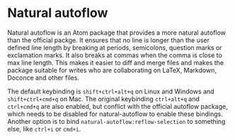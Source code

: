 # Natural autoflow #

Natural autoflow is an Atom package that provides a more natural autoflow
than the official packge.
It ensures that no line is longer than the user defined line length by breaking
at periods, semicolons, question marks or exclamation marks.
It also breaks at commas when the comma is close to max line length.
This makes it easier to diff and merge files and makes the package suitable
for writes who are collaborating on LaTeX, Markdown, Doconce and other files.

The default keybinding is `shift+ctrl+alt+q` on Linux and Windows and 
`shift+ctrl+cmd+q` on Mac.
The original keybinding `ctrl+alt+q` and `ctrl+cmd+q` are also enabled, 
but conflict with the official autoflow package, 
which needs to be disabled for natural-autoflow to enable these bindings.
Another option is to bind `natural-autoflow:reflow-selection` to something else,
like `ctrl+i` or `cmd+i`.
